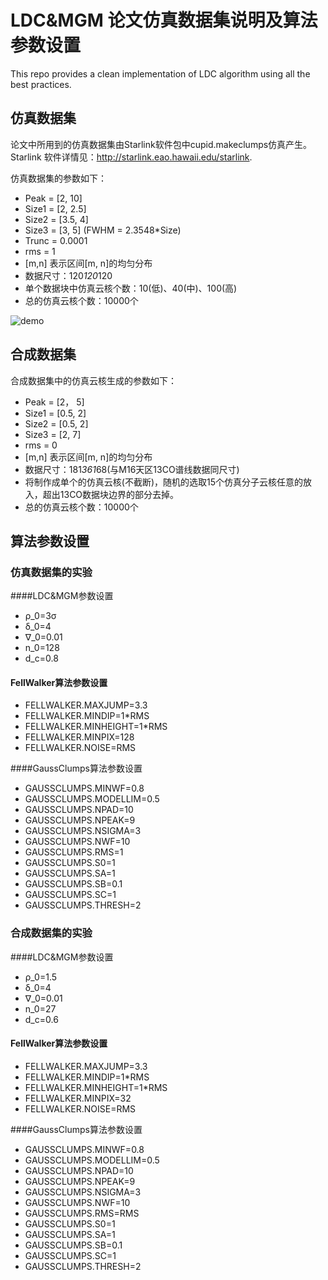 # LDC&MGM 论文仿真数据集说明及算法参数设置

This repo provides a clean implementation of LDC algorithm using all the best practices.

## 仿真数据集
论文中所用到的仿真数据集由Starlink软件包中cupid.makeclumps仿真产生。Starlink 软件详情见：http://starlink.eao.hawaii.edu/starlink.

仿真数据集的参数如下：
- Peak = [2, 10]
- Size1 = [2, 2.5]
- Size2 = [3.5, 4]
- Size3 = [3, 5]  (FWHM = 2.3548*Size)
- Trunc = 0.0001
- rms = 1
- [m,n] 表示区间[m, n]的均匀分布
- 数据尺寸：120*120*120
- 单个数据块中仿真云核个数：10(低)、40(中)、100(高)
- 总的仿真云核个数：10000个

![demo](https://github.com/Luoxiaoyu828/LDC-MGM/blob/main/simulated_clump_3d_show.jpg)

## 合成数据集
合成数据集中的仿真云核生成的参数如下：
- Peak = [2， 5]
- Size1 = [0.5, 2]
- Size2 = [0.5, 2]
- Size3 = [2, 7]
- rms = 0
- [m,n] 表示区间[m, n]的均匀分布
- 数据尺寸：181*361*68(与M16天区13CO谱线数据同尺寸)
- 将制作成单个的仿真云核(不截断)，随机的选取15个仿真分子云核任意的放入，超出13CO数据块边界的部分去掉。
- 总的仿真云核个数：10000个


## 算法参数设置

### 仿真数据集的实验
####LDC&MGM参数设置
- ρ_0=3σ
- δ_0=4
- ∇_0=0.01
- n_0=128
- d_c=0.8

#### FellWalker算法参数设置
- FELLWALKER.MAXJUMP=3.3
- FELLWALKER.MINDIP=1*RMS
- FELLWALKER.MINHEIGHT=1*RMS
- FELLWALKER.MINPIX=128
- FELLWALKER.NOISE=RMS

####GaussClumps算法参数设置
- GAUSSCLUMPS.MINWF=0.8
- GAUSSCLUMPS.MODELLIM=0.5
- GAUSSCLUMPS.NPAD=10
- GAUSSCLUMPS.NPEAK=9
- GAUSSCLUMPS.NSIGMA=3
- GAUSSCLUMPS.NWF=10
- GAUSSCLUMPS.RMS=1
- GAUSSCLUMPS.S0=1
- GAUSSCLUMPS.SA=1
- GAUSSCLUMPS.SB=0.1
- GAUSSCLUMPS.SC=1
- GAUSSCLUMPS.THRESH=2

### 合成数据集的实验
####LDC&MGM参数设置
- ρ_0=1.5
- δ_0=4
- ∇_0=0.01
- n_0=27
- d_c=0.6

#### FellWalker算法参数设置
- FELLWALKER.MAXJUMP=3.3
- FELLWALKER.MINDIP=1*RMS
- FELLWALKER.MINHEIGHT=1*RMS
- FELLWALKER.MINPIX=32
- FELLWALKER.NOISE=RMS

####GaussClumps算法参数设置
- GAUSSCLUMPS.MINWF=0.8
- GAUSSCLUMPS.MODELLIM=0.5
- GAUSSCLUMPS.NPAD=10
- GAUSSCLUMPS.NPEAK=9
- GAUSSCLUMPS.NSIGMA=3
- GAUSSCLUMPS.NWF=10
- GAUSSCLUMPS.RMS=RMS
- GAUSSCLUMPS.S0=1
- GAUSSCLUMPS.SA=1
- GAUSSCLUMPS.SB=0.1
- GAUSSCLUMPS.SC=1
- GAUSSCLUMPS.THRESH=2
